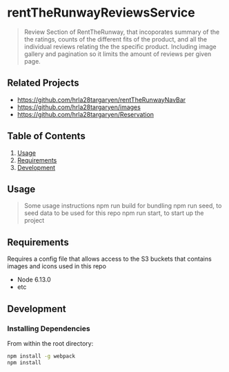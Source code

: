 # rentTheRunwayReviewsService

> Review Section of RentTheRunway, that incoporates summary of the the ratings, counts of the different fits of the product, and all the individual reviews relating the the specific product. Including image gallery and pagination so it limits the amount of reviews per given page.

## Related Projects

  - https://github.com/hrla28targaryen/rentTheRunwayNavBar
  - https://github.com/hrla28targaryen/images
  - https://github.com/hrla28targaryen/Reservation

## Table of Contents

1. [Usage](#Usage)
1. [Requirements](#requirements)
1. [Development](#development)

## Usage

> Some usage instructions
> npm run build for bundling
> npm run seed, to seed data to be used for this repo
> npm run start, to start up the project

## Requirements

Requires a config file that allows access to the S3 buckets that contains images and icons used in this repo

- Node 6.13.0
- etc

## Development

### Installing Dependencies

From within the root directory:

```sh
npm install -g webpack
npm install
```